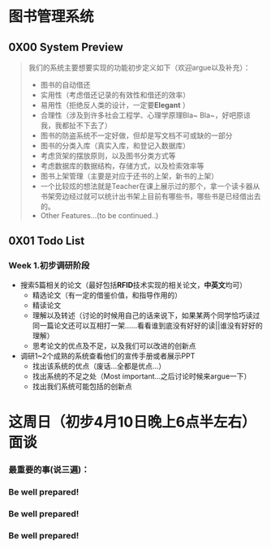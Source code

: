 # 图书管理系统

## 0X00 System Preview

> 我们的系统主要想要实现的功能初步定义如下（欢迎argue以及补充）：
>
> - 图书的自动借还
> - 实用性（考虑借还记录的有效性和借还的效率）
> - 易用性（拒绝反人类的设计，一定要**Elegant** ）
> - 合理性（涉及到许多社会工程学、心理学原理Bla~ Bla~，好吧原谅我，我都扯不下去了）
> - 图书的防盗系统不一定好做，但却是写文档不可或缺的一部分
> - 图书的分类入库（真实入库，和登记入数据库）
> - 考虑货架的摆放原则，以及图书分类方式等
> - 考虑数据库的数据结构，存储方式，以及检索效率等
> - 图书上架管理（主要是对应于还书的上架，新书的上架）
> - 一个比较炫的想法就是Teacher在课上展示过的那个，拿一个读卡器从书架旁边经过就可以统计出书架上目前有哪些书，哪些书是已经借出去的。
> - Other Features...(to be continued..)

## 0X01 Todo List

### Week 1.初步调研阶段

- 搜索5篇相关的论文（最好包括**RFID**技术实现的相关论文，**中英文**均可）
  - 精选论文（有一定的借鉴价值，和指导作用的）
  - 精读论文
  - 理解以及转述（讨论的时候用自己的话来说下，如果某两个同学恰巧读过同一篇论文还可以互相打一架……看看谁到底没有好好的读||谁没有好好的理解）
  - 思考论文的优点及不足，以及我们可以改进的创新点
- 调研1~2个成熟的系统查看他们的宣传手册或者展示PPT
  - 找出该系统的优点（废话...全都是优点...）
  - 找出系统的不足之处（Most important...之后讨论时候来argue一下）
  - 找出我们系统可能包括的创新点

# 这周日（初步4月10日晚上6点半左右）面谈

### 最重要的事(说三遍)：

### Be well prepared!

### Be well prepared!

### Be well prepared!

